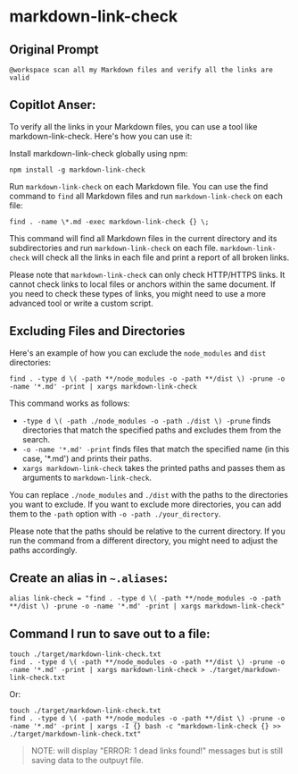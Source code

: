 # markdown-link-check

## Original Prompt
```t
@workspace scan all my Markdown files and verify all the links are valid
```

## Copitlot Anser:

To verify all the links in your Markdown files, you can use a tool like markdown-link-check. Here's how you can use it:

Install markdown-link-check globally using npm:

```t
npm install -g markdown-link-check
```

Run `markdown-link-check` on each Markdown file. You can use the find command to `find` all Markdown files and run `markdown-link-check` on each file:

```t
find . -name \*.md -exec markdown-link-check {} \;
```

This command will find all Markdown files in the current directory and its subdirectories and run `markdown-link-check` on each file. `markdown-link-check` will check all the links in each file and print a report of all broken links.

Please note that `markdown-link-check` can only check HTTP/HTTPS links. It cannot check links to local files or anchors within the same document. If you need to check these types of links, you might need to use a more advanced tool or write a custom script.

## Excluding Files and Directories

Here's an example of how you can exclude the `node_modules` and `dist` directories:
```t
find . -type d \( -path **/node_modules -o -path **/dist \) -prune -o -name '*.md' -print | xargs markdown-link-check
```


This command works as follows:

* `-type d \( -path ./node_modules -o -path ./dist \) -prune` finds directories that match the specified paths and excludes them from the search.
* `-o -name '*.md' -print` finds files that match the specified name (in this case, '*.md') and prints their paths.
* `xargs markdown-link-check` takes the printed paths and passes them as arguments to `markdown-link-check`.

You can replace `./node_modules` and `./dist` with the paths to the directories you want to exclude. If you want to exclude more directories, you can add them to the `-path` option with `-o -path ./your_directory`.

Please note that the paths should be relative to the current directory. If you run the command from a different directory, you might need to adjust the paths accordingly.


## Create an alias in `~.aliases`:
```t
alias link-check = "find . -type d \( -path **/node_modules -o -path **/dist \) -prune -o -name '*.md' -print | xargs markdown-link-check"
```



## Command I run to save out to a file:
```t
touch ./target/markdown-link-check.txt
find . -type d \( -path **/node_modules -o -path **/dist \) -prune -o -name '*.md' -print | xargs markdown-link-check > ./target/markdown-link-check.txt
```

Or:

```t
touch ./target/markdown-link-check.txt
find . -type d \( -path **/node_modules -o -path **/dist \) -prune -o -name '*.md' -print | xargs -I {} bash -c "markdown-link-check {} >> ./target/markdown-link-check.txt"
```

> NOTE: will display "ERROR: 1 dead links found!" messages but is still saving data to the outpuyt file.
